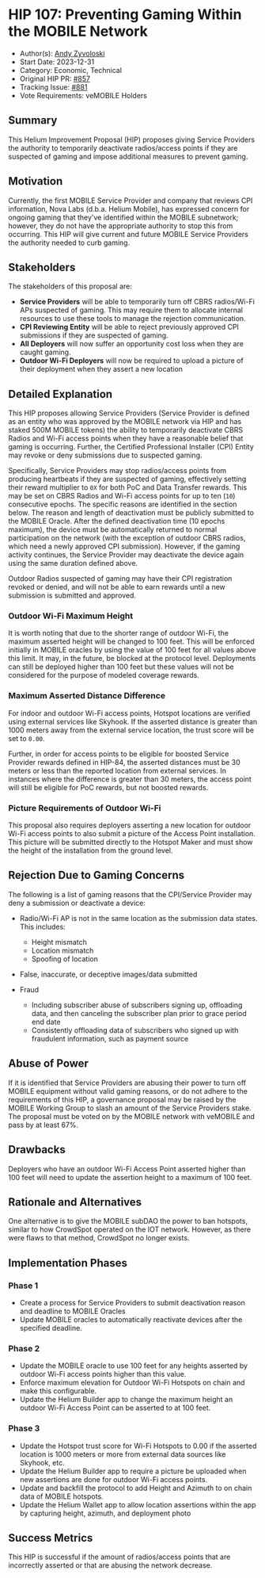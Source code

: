 # HIP 107: Preventing Gaming Within the MOBILE Network

- Author(s): [Andy Zyvoloski](https://github.com/heatedlime)
- Start Date: 2023-12-31
- Category: Economic, Technical
- Original HIP PR: [#857](https://github.com/helium/HIP/pull/857)
- Tracking Issue: [#881](https://github.com/helium/HIP/issues/881)
- Vote Requirements: veMOBILE Holders

## Summary
This Helium Improvement Proposal (HIP) proposes giving Service Providers the authority to temporarily deactivate radios/access points if they are suspected of gaming and impose additional measures to prevent gaming.


## Motivation
Currently, the first MOBILE Service Provider and company that reviews CPI information, Nova Labs (d.b.a. Helium Mobile), has expressed concern for ongoing gaming that they've identified within the MOBILE subnetwork; however, they do not have the appropriate authority to stop this from occurring. This HIP will give current and future MOBILE Service Providers the authority needed to curb gaming.

## Stakeholders
The stakeholders of this proposal are:

- **Service Providers** will be able to temporarily turn off CBRS radios/Wi-Fi APs suspected of gaming. This may require them to allocate internal resources to use these tools to manage the rejection communication.
- **CPI Reviewing Entity** will be able to reject previously approved CPI submissions if they are suspected of gaming.
- **All Deployers** will now suffer an opportunity cost loss when they are caught gaming.
- **Outdoor Wi-Fi Deployers** will now be required to upload a picture of their deployment when they assert a new location


## Detailed Explanation
This HIP proposes allowing Service Providers (Service Provider is defined as an entity who was approved by the MOBILE network via HIP and has staked 500M MOBILE tokens) the ability to temporarily deactivate CBRS Radios and Wi-Fi access points when they have a reasonable belief that gaming is occurring. Further, the Certified Professional Installer (CPI) Entity may revoke or deny submissions due to suspected gaming.

Specifically, Service Providers may stop radios/access points from producing heartbeats if they are suspected of gaming, effectively setting their reward multiplier to `0X` for both PoC and Data Transfer rewards. This may be set on CBRS Radios and Wi-Fi access points for up to ten (`10`) consecutive epochs. The specific reasons are identified in the section below. The reason and length of deactivation must be publicly submitted to the MOBILE Oracle. After the defined deactivation time (10 epochs maximum), the device must be automatically returned to normal participation on the network (with the exception of outdoor CBRS radios, which need a newly approved CPI submission). However, if the gaming activity continues, the Service Provider may deactivate the device again using the same duration defined above.

Outdoor Radios suspected of gaming may have their CPI registration revoked or denied, and will not be able to earn rewards until a new submission is submitted and approved.

### Outdoor Wi-Fi Maximum Height
It is worth noting that due to the shorter range of outdoor Wi-Fi, the maximum asserted height will be changed to 100 feet. This will be enforced initially in MOBILE oracles by using the value of 100 feet for all values above this limit. It may, in the future, be blocked at the protocol level. Deployments can still be deployed higher than 100 feet but these values will not be considered for the purpose of modeled coverage rewards.

### Maximum Asserted Distance Difference
For indoor and outdoor Wi-Fi access points, Hotspot locations are verified using external services like Skyhook. If the asserted distance is greater than 1000 meters away from the external service location, the trust score will be set to `0.00`.

Further, in order for access points to be eligible for boosted Service Provider rewards defined in HIP-84, the asserted distances must be 30 meters or less than the reported location from external services. In instances where the difference is greater than 30 meters, the access point will still be eligible for PoC rewards, but not boosted rewards.

### Picture Requirements of Outdoor Wi-Fi
This proposal also requires deployers asserting a new location for outdoor Wi-Fi access points to also submit a picture of the Access Point installation. This picture will be submitted directly to the Hotspot Maker and must show the height of the installation from the ground level.

## Rejection Due to Gaming Concerns
The following is a list of gaming reasons that the CPI/Service Provider may deny a submission or deactivate a device:

- Radio/Wi-Fi AP is not in the same location as the submission data states. This includes:
    - Height mismatch
    - Location mismatch
    - Spoofing of location

- False, inaccurate, or deceptive images/data submitted

- Fraud
    - Including subscriber abuse of subscribers signing up, offloading data, and then canceling the subscriber plan prior to grace period end date
    - Consistently offloading data of subscribers who signed up with fraudulent information, such as payment source


## Abuse of Power
If it is identified that Service Providers are abusing their power to turn off MOBILE equipment without valid gaming reasons, or do not adhere to the requirements of this HIP, a governance proposal may be raised by the MOBILE Working Group to slash an amount of the Service Providers stake. The proposal must be voted on by the MOBILE network with veMOBILE and pass by at least 67%.

## Drawbacks

Deployers who have an outdoor Wi-Fi Access Point asserted higher than 100 feet will need to update the assertion height to a maximum of 100 feet.

## Rationale and Alternatives
One alternative is to give the MOBILE subDAO the power to ban hotspots, similar to how CrowdSpot operated on the IOT network. However, as there were flaws to that method, CrowdSpot no longer exists. 

## Implementation Phases

### Phase 1

* Create a process for Service Providers to submit deactivation reason and deadline to MOBILE Oracles
* Update MOBILE oracles to automatically reactivate devices after the specified deadline.

### Phase 2

* Update the MOBILE oracle to use 100 feet for any heights asserted by outdoor Wi-Fi access points higher than this value.
* Enforce maximum elevation for Outdoor Wi-Fi Hotspots on chain and make this configurable.
* Update the Helium Builder app to change the maximum height an outdoor Wi-Fi Access Point can be asserted to at 100 feet.

### Phase 3

* Update the Hotspot trust score for Wi-Fi Hotspots to 0.00 if the asserted location is 1000 meters or more from external data sources like Skyhook, etc.
* Update the Helium Builder app to require a picture be uploaded when new assertions are done for outdoor Wi-Fi access points.
* Update and backfill the protocol to add Height and Azimuth to on chain data of MOBILE hotspots.
* Update the Helium Wallet app to allow location assertions within the app by capturing height, azimuth, and deployment photo

## Success Metrics
This HIP is successful if the amount of radios/access points that are incorrectly asserted or that are abusing the network decrease.

